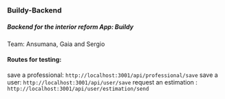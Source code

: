 
### Buildy-Backend
##### Backend for the interior reform App: Buildy

Team: Ansumana, Gaia and Sergio
#### Routes for testing:
save a professional: ` http://localhost:3001/api/professional/save `
save a user: ` http://localhost:3001/api/user/save `
request an estimation : ` http://localhost:3001/api/user/estimation/send `
